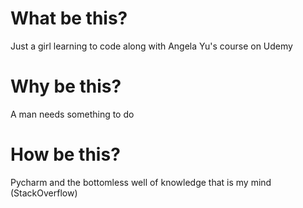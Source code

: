 # What be this?

Just a girl learning to code along with Angela Yu's course on Udemy

# Why be this?

A man needs something to do

# How be this?

Pycharm and the bottomless well of knowledge that is my mind (StackOverflow)
